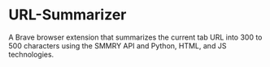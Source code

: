 # URL-Summarizer
 A Brave browser extension that summarizes the current tab URL into 300 to 500 characters using the SMMRY API and Python, HTML, and JS technologies.
